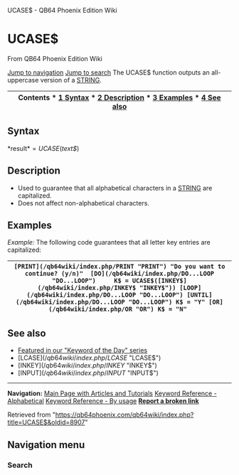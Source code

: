 


UCASE$ - QB64 Phoenix Edition Wiki








# UCASE$



From QB64 Phoenix Edition Wiki



[Jump to navigation](#mw-head)
[Jump to search](#searchInput)
The UCASE$ function outputs an all-uppercase version of a [STRING](/qb64wiki/index.php/STRING "STRING").


  






| Contents * [1 Syntax](#Syntax) * [2 Description](#Description) * [3 Examples](#Examples) * [4 See also](#See_also) |
| --- |


## Syntax


*result$* = UCASE$(*text$*)
  




## Description


* Used to guarantee that all alphabetical characters in a [STRING](/qb64wiki/index.php/STRING "STRING") are capitalized.
* Does not affect non-alphabetical characters.


  




## Examples


*Example:* The following code guarantees that all letter key entries are capitalized:





| ``` [PRINT](/qb64wiki/index.php/PRINT "PRINT") "Do you want to continue? (y/n)"  [DO](/qb64wiki/index.php/DO...LOOP "DO...LOOP")     K$ = UCASE$([INKEY$](/qb64wiki/index.php/INKEY$ "INKEY$")) [LOOP](/qb64wiki/index.php/DO...LOOP "DO...LOOP") [UNTIL](/qb64wiki/index.php/DO...LOOP "DO...LOOP") K$ = "Y" [OR](/qb64wiki/index.php/OR "OR") K$ = "N"  ``` |
| --- |


  




## See also


* [Featured in our "Keyword of the Day" series](https://qb64phoenix.com/forum/showthread.php?tid=1232)
* [LCASE$](/qb64wiki/index.php/LCASE$ "LCASE$")
* [INKEY$](/qb64wiki/index.php/INKEY$ "INKEY$")
* [INPUT$](/qb64wiki/index.php/INPUT$ "INPUT$")


  






---


**Navigation:**
[Main Page with Articles and Tutorials](/qb64wiki/index.php/Main_Page "Main Page")
[Keyword Reference - Alphabetical](/qb64wiki/index.php/Keyword_Reference_-_Alphabetical "Keyword Reference - Alphabetical")
[Keyword Reference - By usage](/qb64wiki/index.php/Keyword_Reference_-_By_usage "Keyword Reference - By usage")
**[Report a broken link](https://qb64phoenix.com/forum/showthread.php?tid=2800)**  





Retrieved from "<https://qb64phoenix.com/qb64wiki/index.php?title=UCASE$&oldid=8907>"




## Navigation menu








### Search





















